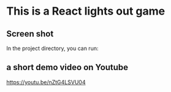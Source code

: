 # This is a React lights out game

## Screen shot

In the project directory, you can run:

## a short demo video on Youtube
https://youtu.be/nZtG4LSVU04

